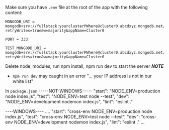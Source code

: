Make sure you have `.env` file at the root of the app with the following content:
```
MONGODB_URI = mongodb+srv://fullstack:yourclusterPWhere@cluster0.abcdxyz.mongodb.net/?retryWrites=true&w=majority&appName=Cluster0 

PORT = 333

TEST_MONGODB_URI = mongodb+srv://fullstack:yourclusterPWhere@cluster0.abcdxyz.mongodb.net/testBlogApp?retryWrites=true&w=majority&appName=Cluster0
```

Delete node_modules, run npm install, npm run dev to start the server
***NOTE***
- `npm run dev` may caught in an error "... your IP address is not in our white list"


In `package.json`
-----NOT-WINDOWS-----
"start": "NODE_ENV=production node index.js",
"test": "NODE_ENV=test node --test",
"dev": "NODE_ENV=development nodemon index.js",
"lint": "eslint ."

----WINDOWS----
....
"start": "cross-env NODE_ENV=production node index.js",
"test": "cross-env NODE_ENV=test node --test",
"dev": "cross-env NODE_ENV=development nodemon index.js",
"lint": "eslint ."
...